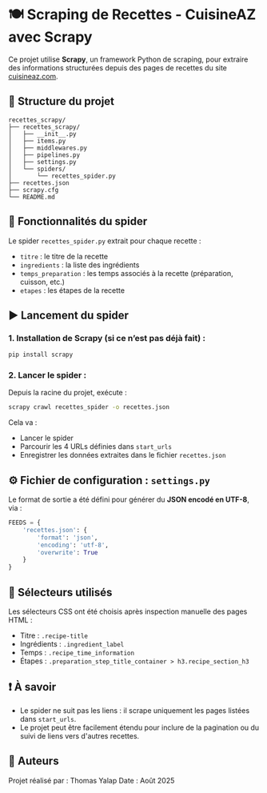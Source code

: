 # 🍽️ Scraping de Recettes - CuisineAZ avec Scrapy

Ce projet utilise **Scrapy**, un framework Python de scraping, pour extraire des informations structurées depuis des pages de recettes du site [cuisineaz.com](https://www.cuisineaz.com).

## 📁 Structure du projet

```
recettes_scrapy/
├── recettes_scrapy/
│   ├── __init__.py
│   ├── items.py
│   ├── middlewares.py
│   ├── pipelines.py
│   ├── settings.py
│   └── spiders/
│       └── recettes_spider.py
├── recettes.json
├── scrapy.cfg
└── README.md
```

## 🧠 Fonctionnalités du spider

Le spider `recettes_spider.py` extrait pour chaque recette :
- `titre` : le titre de la recette
- `ingredients` : la liste des ingrédients
- `temps_preparation` : les temps associés à la recette (préparation, cuisson, etc.)
- `etapes` : les étapes de la recette

## ▶️ Lancement du spider

### 1. Installation de Scrapy (si ce n’est pas déjà fait) :
```bash
pip install scrapy
```

### 2. Lancer le spider :
Depuis la racine du projet, exécute :
```bash
scrapy crawl recettes_spider -o recettes.json
```

Cela va :
- Lancer le spider
- Parcourir les 4 URLs définies dans `start_urls`
- Enregistrer les données extraites dans le fichier `recettes.json`

## ⚙️ Fichier de configuration : `settings.py`

Le format de sortie a été défini pour générer du **JSON encodé en UTF-8**, via :

```python
FEEDS = {
    'recettes.json': {
        'format': 'json',
        'encoding': 'utf-8',
        'overwrite': True
    }
}
```

## 📌 Sélecteurs utilisés

Les sélecteurs CSS ont été choisis après inspection manuelle des pages HTML :
- Titre : `.recipe-title`
- Ingrédients : `.ingredient_label`
- Temps : `.recipe_time_information`
- Étapes : `.preparation_step_title_container > h3.recipe_section_h3`

## ❗ À savoir

- Le spider ne suit pas les liens : il scrape uniquement les pages listées dans `start_urls`.
- Le projet peut être facilement étendu pour inclure de la pagination ou du suivi de liens vers d'autres recettes.

## 📄 Auteurs

Projet réalisé par : Thomas Yalap 
Date : Août 2025
